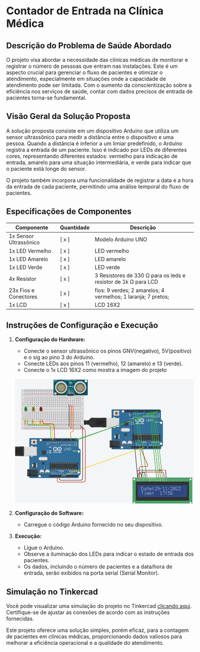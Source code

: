 # Contador de Entrada na Clínica Médica

## Descrição do Problema de Saúde Abordado

O projeto visa abordar a necessidade das clínicas médicas de monitorar e registrar o número de pessoas que entram nas instalações. Este é um aspecto crucial para gerenciar o fluxo de pacientes e otimizar o atendimento, especialmente em situações onde a capacidade de atendimento pode ser limitada. Com o aumento da conscientização sobre a eficiência nos serviços de saúde, contar com dados precisos de entrada de pacientes torna-se fundamental.

## Visão Geral da Solução Proposta

A solução proposta consiste em um dispositivo Arduino que utiliza um sensor ultrassônico para medir a distância entre o dispositivo e uma pessoa. Quando a distância é inferior a um limiar predefinido, o Arduino registra a entrada de um paciente. Isso é indicado por LEDs de diferentes cores, representando diferentes estados: vermelho para indicação de entrada, amarelo para uma situação intermediária, e verde para indicar que o paciente está longe do sensor.

O projeto também incorpora uma funcionalidade de registrar a data e a hora da entrada de cada paciente, permitindo uma análise temporal do fluxo de pacientes.

## Especificações de Componentes

| Componente          | Quantidade | Descrição                                           |
|---------------------|------------|-----------------------------------------------------|
| 1x Sensor Ultrassônico | [ x ]        | Modelo Arduino UNO     |
| 1x LED Vermelho        | [ x ]        | LED vermelho          |
| 1x LED Amarelo         | [ x ]        | LED amarelo            |
| 1x LED Verde           | [ x ]        | LED verde              |
| 4x Resistor            | [ x ]        | 3 Resistores de 330 Ω para os leds e resistor de 1k Ω para LCD       |
| 23x Fios e Conectores   | [ x ]        | fios: 9 verdes; 2 amarelos; 4 vermelhos; 1 laranja; 7 pretos; |
| 1x LCD                 | [ x ]        | LCD 16X2    |

## Instruções de Configuração e Execução

1. **Configuração do Hardware:**
   - Conecte o sensor ultrassônico os pinos GNV(negativo), 5V(positivo) e o sig ao pino 3 do Arduino.
   - Conecte LEDs aos pinos 11 (vermelho), 12 (amarelo) e 13 (verde).
   - Conecte o 1x LCD 16X2 como mostra a imagem do projeto
   <br>
    <img src="imagem do arduino.jpg" alt="imagem do arduino">

2. **Configuração do Software:**
   - Carregue o código Arduino fornecido no seu dispositivo.

3. **Execução:**
   - Ligue o Arduino.
   - Observe a iluminação dos LEDs para indicar o estado de entrada dos pacientes.
   - Os dados, incluindo o número de pacientes e a data/hora de entrada, serão exibidos na porta serial (Serial Monitor).

## Simulação no Tinkercad

Você pode visualizar uma simulação do projeto no Tinkercad [clicando aqui](https://www.tinkercad.com/things/iDz8HZCpnFN-gs-edge/editel?returnTo=%2Fdashboard%3Ftype%3Dcircuits%26collection%3Ddesigns&sharecode=nb_CWYA2nTmFLDu0Aibett9ebNhmtJRMPGBdZdaMwYI). Certifique-se de ajustar as conexões de acordo com as instruções fornecidas.

Este projeto oferece uma solução simples, porém eficaz, para a contagem de pacientes em clínicas médicas, proporcionando dados valiosos para melhorar a eficiência operacional e a qualidade do atendimento.
